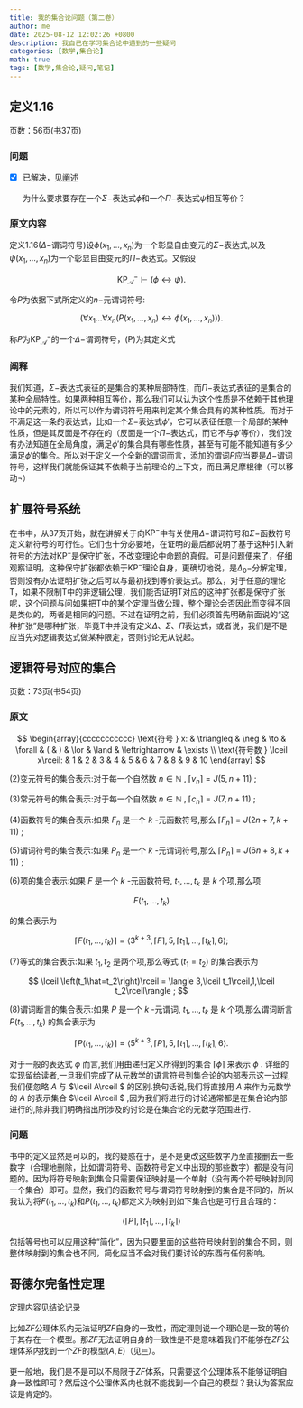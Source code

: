```yaml
---
title: 我的集合论问题（第二卷）
author: me
date: 2025-08-12 12:02:26 +0800
description: 我自己在学习集合论中遇到的一些疑问
categories: [数学,集合论]
math: true
tags: [数学,集合论,疑问,笔记]
---
```

## 定义1.16
页数：56页(书37页)
### 问题
- [x] 已解决，见[阐述](#阐释)<br><br>
为什么要求要存在一个$\Sigma-$表达式$\phi$和一个$\Pi-$表达式$\psi$相互等价？
### 原文内容
定义1.16($\Delta-$谓词符号)设$\phi(x_1,\dots,x_n)$为一个彰显自由变元的$\Sigma-$表达式,以及$\psi(x_1,\dots,x_n)$为一个彰显自由变元的$\Pi-$表达式。又假设

$$
\mathrm{KP}_{\mathcal A}^-\vdash (\phi \leftrightarrow \psi).
$$

令$P$为依据下式所定义的$n-$元谓词符号:

$$
(\forall x_1\dots \forall x_n(P(x_1,\dots,x_n)\leftrightarrow \phi (x_1,\dots,x_n))). \tag{P}
$$

称$P$为$\mathrm{KP}_{\mathcal A}^-$的一个$\Delta-$谓词符号，(P)为其定义式
### 阐释
我们知道，$\Sigma-$表达式表征的是集合的某种局部特性，而$\Pi-$表达式表征的是集合的某种全局特性。如果两种相互等价，那么我们可以认为这个性质是不依赖于其他理论中的元素的，所以可以作为谓词符号用来判定某个集合具有的某种性质。而对于不满足这一条的表达式，比如一个$\Sigma-$表达式$\phi'$，它可以表征任意一个局部的某种性质，但是其反面是不存在的（反面是一个$\Pi-$表达式，而它不与$\phi'$等价），我们没有办法知道在全局角度，满足$\phi'$的集合具有哪些性质，甚至有可能不能知道有多少满足$\phi'$的集合。所以对于定义一个全新的谓词而言，添加的谓词$P$应当要是$\Delta-$谓词符号，这样我们就能保证其不依赖于当前理论的上下文，而且满足摩根律（可以移动$\neg$）
## 扩展符号系统
在书中，从37页开始，就在讲解关于向$\mathrm{KP}^-$中有关使用$\Delta-$谓词符号和$\Sigma-$函数符号定义新符号的可行性。它们也十分必要地，在证明的最后都说明了基于这种引入新符号的方法对$\mathrm{KP}^-$是保守扩张，不改变理论中命题的真假。可是问题便来了，仔细观察证明，这种保守扩张都依赖于$\mathrm{KP}^-$理论自身，更确切地说，是$\Delta_0-$分解定理，否则没有办法证明扩张之后可以与最初找到等价表达式。那么，对于任意的理论$\mathrm T$，如果不限制$\mathrm T$中的非逻辑公理，我们能否证明$\mathrm T$对应的这种扩张都是保守扩张呢，这个问题与问如果把$\mathrm T$中的某个定理当做公理，整个理论会否因此而变得不同是类似的，两者是相同的问题。不过在证明之前，我们必须首先明确前面说的“这种扩张”是哪种扩张，毕竟$\mathrm T$中并没有定义$\Delta、\Sigma、\Pi$表达式，或者说，我们是不是应当先对逻辑表达式做某种限定，否则讨论无从说起。
## 逻辑符号对应的集合
页数：73页(书54页)
### 原文

$$
\begin{array}{ccccccccccc}
\text{符号 } x: & \triangleq & \neg & \to & \forall & ( & ) & \lor & \land & \leftrightarrow & \exists \\
\text{符号数 } \lceil x\rceil: & 1 & 2 & 3 & 4 & 5 & 6 & 7 & 8 & 9 & 10
\end{array}
$$

(2)变元符号的集合表示:对于每一个自然数  $n \in \mathbb{N}$ , $\lceil v_n\rceil = J(5,n + 11)$ ;

(3)常元符号的集合表示:对于每一个自然数  $n \in \mathbb{N}$ , $\lceil c_n\rceil = J(7,n + 11)$ ;

(4)函数符号的集合表示:如果  $F_n$  是一个  $k$ -元函数符号,那么  $\lceil F_n\rceil = J(2n + 7,k + 11)$ ;

(5)谓词符号的集合表示:如果  $P_n$  是一个  $k$ -元谓词符号,那么  $\lceil P_n\rceil = J(6n + 8,k + 11)$ ;

(6)项的集合表示:如果  $F$  是一个  $k$ -元函数符号, $t_1,\dots,t_k$  是  $k$  个项,那么项

$$
F(t_1,\dots ,t_k)
$$

的集合表示为

$$
\lceil F(t_1,\dots,t_k)\rceil = \left\langle 3^{k + 3}, \lceil F\rceil, 5, \lceil t_1\rceil,\dots,\lceil t_{k}\rceil, 6\right\rangle ;
$$

(7)等式的集合表示:如果  $t_1, t_2$  是两个项,那么等式  $(t_1 = t_2)$  的集合表示为

$$
\lceil \left(t_1\hat=t_2\right)\rceil = \langle 3,\lceil t_1\rceil,1,\lceil t_2\rceil\rangle ;
$$

(8)谓词断言的集合表示:如果  $P$  是一个  $k$ -元谓词, $t_1, \dots , t_k$  是  $k$  个项,那么谓词断言  $P(t_1, \dots , t_k)$  的集合表示为

$$
\lceil P(t_1,\dots,t_k)\rceil = \left\langle 5^{k+3}, \lceil P\rceil, 5, \lceil t_1\rceil, \dots , \lceil t_{k}\rceil, 6\right\rangle .
$$

对于一般的表达式  $\phi$  而言,我们用由递归定义所得到的集合  $\lceil\phi\rceil$  来表示  $\phi$ . 详细的实现留给读者,一旦我们完成了从元数学的语言符号到集合论的内部表示这一过程,我们便忽略  $A$  与  $\lceil A\rceil $  的区别.换句话说,我们将直接用  $A$  来作为元数学的  $A$  的表示集合  $\lceil A\rceil $ ,因为我们将进行的讨论通常都是在集合论内部进行的,除非我们明确指出所涉及的讨论是在集合论的元数学范围进行.
### 问题
书中的定义显然是可以的，我的疑惑在于，是不是更改这些数字乃至直接删去一些数字（合理地删除，比如谓词符号、函数符号定义中出现的那些数字）都是没有问题的。因为将符号映射到集合只需要保证映射是一个单射（没有两个符号映射到同一个集合）即可。显然，我们的函数符号与谓词符号映射到的集合是不同的，所以我认为将$F(t_{1},\dots ,t_{k})$和$P(t_1, \dots , t_k)$都定义为映射到如下集合也是可行且合理的：

$$
\left\langle \lceil P\rceil,\lceil t_{1}\rceil,\dots,\lceil t_k\rceil\right\rangle
$$

包括等号也可以应用这种“简化”，因为只要里面的这些符号映射到的集合不同，则整体映射到的集合也不同，简化应当不会对我们要讨论的东西有任何影响。
## 哥德尔完备性定理
定理内容见[结论记录](../部分结论记录/#哥德尔完备性定理)<br><br>
比如$ZF$公理体系内无法证明$ZF$自身的一致性，而定理则说一个理论是一致的等价于其存在一个模型。那$ZF$无法证明自身的一致性是不是意味着我们不能够在$ZF$公理体系内找到一个$ZF$的模型$(A,E)$（见[$\vDash$](../集合论第二卷概念辨析/#vdash)）。<br><br>
更一般地，我们是不是可以不局限于$ZF$体系，只需要这个公理体系不能够证明自身一致性即可？然后这个公理体系内也就不能找到一个自己的模型？我认为答案应该是肯定的。